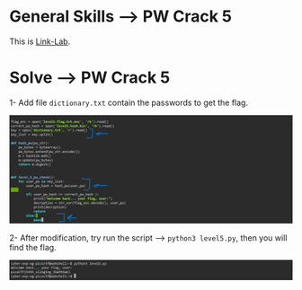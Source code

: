 # General Skills --> PW Crack 5
This is [Link-Lab](https://play.picoctf.org/practice/challenge/249?category=5&page=3).
# Solve --> PW Crack 5
1- Add file `dictionary.txt` contain the passwords to get the flag.
<br />

![0](screenshots/0.png)
<br />

2- After modification, try run the script --> `python3 level5.py`, then you will find the flag.
<br />

![1](screenshots/1.png)
<br />